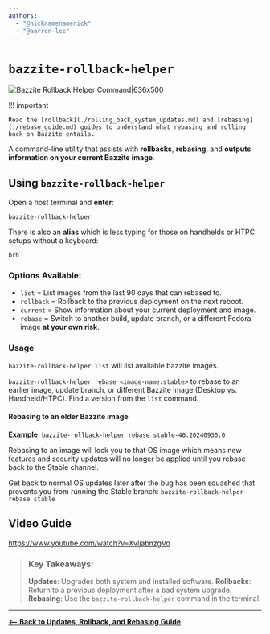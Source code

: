 ```yaml
---
authors:
  - "@nicknamenamenick"
  - "@aarron-lee"
---
```


<!-- ANCHOR: METADATA -->
<!--{"url_discourse": "https://universal-blue.discourse.group/docs?topic=2647", "fetched_at": "2024-09-03 16:43:17.164020+00:00"}-->
<!-- ANCHOR_END: METADATA -->

# `bazzite-rollback-helper`

![Bazzite Rollback Helper Command|636x500](../../img/Bazzite_Rollback_Helper_Command.png)

!!! important
    
    Read the [rollback](./rolling_back_system_updates.md) and [rebasing](./rebase_guide.md) guides to understand what rebasing and rolling back on Bazzite entails.

A command-line utility that assists with **rollbacks**, **rebasing**, and **outputs information on your current Bazzite image**.

## Using `bazzite-rollback-helper`
Open a host terminal and **enter**:

```command
bazzite-rollback-helper
```

There is also an **alias** which is less typing for those on handhelds or HTPC setups without a keyboard:

```command
brh
```

### Options Available:

- `list` = List images from the last 90 days that can rebased to.
- `rollback` = Rollback to the previous deployment on the next reboot.
- `current` = Show information about your current deployment and image.
- `rebase` = Switch to another build, update branch, or a different Fedora image **at your own risk**.

### Usage

`bazzite-rollback-helper list` will list available bazzite images.

`bazzite-rollback-helper rebase <image-name:stable>` to rebase to an earlier image, update branch, or different Bazzite image (Desktop vs. Handheld/HTPC).  Find a version from the `list` command.

#### Rebasing to an older Bazzite image

**Example**: `bazzite-rollback-helper rebase stable-40.20240930.0`

Rebasing to an image will lock you to that OS image which means new features and security updates will no longer be applied until you rebase back to the Stable channel.

Get back to normal OS updates later after the bug has been squashed that prevents you from running the Stable branch:
`bazzite-rollback-helper rebase stable`

## Video Guide

https://www.youtube.com/watch?v=XvljabnzgVo

> ### Key Takeaways:
>
> **Updates**: Upgrades both system and installed software.
> **Rollbacks**: Return to a previous deployment after a bad system upgrade.
> **Rebasing**: Use the `bazzite-rollback-helper` command in the terminal.

<hr>

[**<-- Back to Updates, Rollback, and Rebasing Guide**](./index.md)
